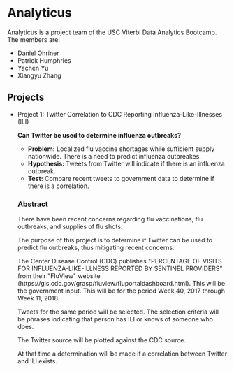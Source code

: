 <h1>Analyticus</h1>
<p>
Analyticus is a project team of the USC Viterbi Data Analytics Bootcamp.</br>
The members are:
</p>
<ul>
<li>Daniel Ohriner</li>
<li>Patrick Humphries</li>
<li>Yachen Yu</li>
<li>Xiangyu Zhang</li>
</ul>
<h2>Projects</h2>
<ul>
<li>Project 1:  Twitter Correlation to CDC Reporting Influenza-Like-Illnesses (ILI)
<p><b>Can Twitter be used to determine influenza outbreaks?</b></p>
<ul>
<li><b>Problem:</b>  Localized flu vaccine shortages while sufficient supply nationwide.  There is a need to predict influenza outbreakes.</li>
<li><b>Hypothesis:</b>  Tweets from Twitter will indicate if there is an influenza outbreak.</li>
<li><b>Test:</b>  Compare recent tweets to government data to determine if there is a correlation.</li>
</ul>
<h3>Abstract</h3>
<p>There have been recent concerns regarding flu vaccinations, flu outbreaks, and supplies of flu shots.</p>
<p>The purpose of this project is to determine if Twitter can be used to predict flu outbreaks, thus mitigating recent concerns.
<p>The Center Disease Control (CDC) publishes "PERCENTAGE OF VISITS FOR INFLUENZA-LIKE-ILLNESS REPORTED BY SENTINEL PROVIDERS" 
from their "FluView" website (https://gis.cdc.gov/grasp/fluview/fluportaldashboard.html).  This will be the government input. This 
will be for the period Week 40, 2017 through Week 11, 2018.
</p><p>
Tweets for the same period will be selected.  The selection criteria will be phrases indicating that person has ILI or knows
of someone who does.  
</p><p>
The Twitter source will be plotted against the CDC source.  
</p><p>
At that time a determination will be made if a correlation between Twitter and ILI exists.

</p>
</li>
</ul>
</p>



